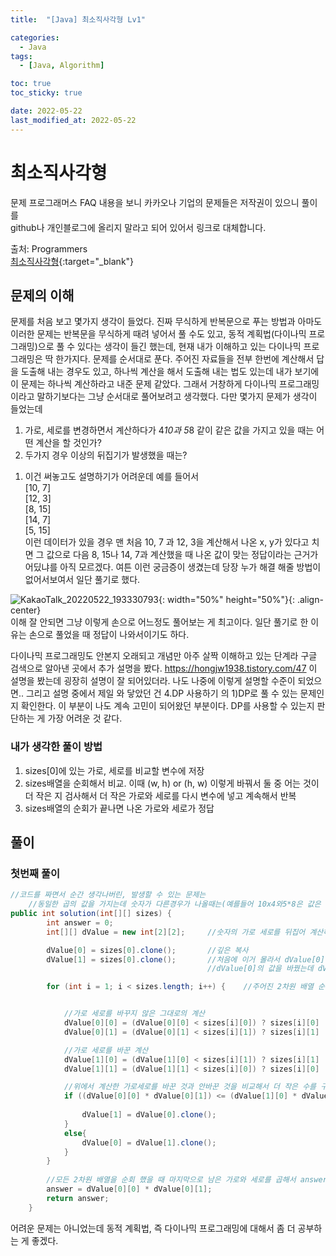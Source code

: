 ```yaml
---
title:  "[Java] 최소직사각형 Lv1" 

categories:
  - Java
tags:
  - [Java, Algorithm]

toc: true
toc_sticky: true

date: 2022-05-22
last_modified_at: 2022-05-22
---
```




# 최소직사각형

문제 프로그래머스 FAQ 내용을 보니 카카오나 기업의 문제들은 저작권이 있으니 풀이를<br>
github나 개인블로그에 올리지 말라고 되어 있어서 링크로 대체합니다.

출처: Programmers <br>
[최소직사각형](https://programmers.co.kr/learn/courses/30/lessons/86491){:target="_blank"}  




## 문제의 이해

문제를 처음 보고 몇가지 생각이 들었다. 진짜 무식하게 반복문으로 푸는 방법과
아마도 이러한 문제는 반복문을 무식하게 때려 넣어서 풀 수도 있고, 동적 계획법(다이나믹 프로그래밍)으로
풀 수 있다는 생각이 들긴 했는데, 현재 내가 이해하고 있는 다이나믹 프로그래밍은 딱 한가지다.
문제를 순서대로 푼다.
주어진 자료들을 전부 한번에 계산해서 답을 도출해 내는 경우도 있고, 하나씩 계산을 해서 도출해 내는 법도 있는데
내가 보기에 이 문제는 하나씩 계산하라고 내준 문제 같았다.
그래서 거창하게 다이나믹 프로그래밍이라고 말하기보다는 그냥 순서대로 풀어보려고 생각했다.
다만 몇가지 문제가 생각이 들었는데

1. 가로, 세로를 변경하면서 계산하다가 4*10과 5*8 같이 같은 값을 가지고 있을 때는 어떤 계산을 할 것인가?
2. 두가지 경우 이상의 뒤집기가 발생했을 때는?
 1) 이건 써놓고도 설명하기가 어려운데 예를 들어서<br>
 [10, 7]<br>
 [12, 3]<br>
 [8, 15]<br>
 [14, 7]<br>
 [5, 15]<br>
    이런 데이터가 있을 경우 맨 처음 10, 7 과 12, 3을 계산해서 나온 x, y가 있다고 치면
    그 값으로 다음 8, 15나 14, 7과 계산했을 때 나온 값이 맞는 정답이라는 근거가 어딨냐를 아직 모르겠다.
여튼 이런 궁금증이 생겼는데 당장 누가 해결 해줄 방법이 없어서보여서 일단 풀기로 했다.

![KakaoTalk_20220522_193330793](https://user-images.githubusercontent.com/25880465/169691168-f4e89c2f-6c21-4210-a2cd-920d02aa66a0.jpg){: width="50%" height="50%"}{: .align-center}  
이해 잘 안되면 그냥 이렇게 손으로 어느정도 풀어보는 게 최고이다.
일단 풀기로 한 이유는 손으로 풀었을 때 정답이 나와서이기도 하다.

다이나믹 프로그래밍도 안본지 오래되고 개념만 아주 살짝 이해하고 있는 단계라 구글 검색으로 알아낸 곳에서 추가 설명을 봤다.
https://hongjw1938.tistory.com/47
이 설명을 봤는데 굉장히 설명이 잘 되어있더라. 나도 나중에 이렇게 설명할 수준이 되었으면..
그리고 설명 중에서 제일 와 닿았던 건 4.DP 사용하기 의 1)DP로 풀 수 있는 문제인지 확인한다.
이 부분이 나도 계속 고민이 되어왔던 부분이다. DP를 사용할 수 있는지 판단하는 게 가장 어려운 것 같다.


### 내가 생각한 풀이 방법
1. sizes[0]에 있는 가로, 세로를 비교할 변수에 저장
2. sizes배열을 순회해서 비교. 이때 (w, h) or (h, w) 이렇게 바꿔서 둘 중 어는 것이 더 작은 지 검사해서 더 작은 가로와 세로를 다시 변수에 넣고 계속해서 반복
3. sizes배열의 순회가 끝나면 나온 가로와 세로가 정답


## 풀이
### 첫번째 풀이

```java
//코드를 짜면서 순간 생각나버린, 발생할 수 있는 문제는
    //동일한 곱의 값을 가지는데 숫자가 다른경우가 나올때는(예를들어 10x4와5*8은 값은 동일하지만 다른 숫자다. 어느 것으로 하는 게 맞는걸까? )
public int solution(int[][] sizes) {
        int answer = 0;
        int[][] dValue = new int[2][2];     //숫자의 가로 세로를 뒤집어 계산하기 위한 2,2배열

        dValue[0] = sizes[0].clone();       //깊은 복사
        dValue[1] = sizes[0].clone();       //처음에 이거 몰라서 dValue[0] = sizes[0]; 이걸로 했다가 나오는 값이 이상해서 디버깅 하는데
                                            //dValue[0]의 값을 바꿨는데 dValue[1]도 같이 바뀌어서 이렇게 하면 자바에서는 얕은 복사구나 라는 걸 알았다.

        for (int i = 1; i < sizes.length; i++) {    //주어진 2차원 배열 순회


            //가로 세로를 바꾸지 않은 그대로의 계산
            dValue[0][0] = (dValue[0][0] < sizes[i][0]) ? sizes[i][0] : dValue[0][0];
            dValue[0][1] = (dValue[0][1] < sizes[i][1]) ? sizes[i][1] : dValue[0][1];

            //가로 세로를 바꾼 계산
            dValue[1][0] = (dValue[1][0] < sizes[i][1]) ? sizes[i][1] : dValue[1][0];
            dValue[1][1] = (dValue[1][1] < sizes[i][0]) ? sizes[i][0] : dValue[1][1];

            //위에서 계산한 가로세로를 바꾼 것과 안바꾼 것을 비교해서 더 작은 수를 구해서 다시 dValue에 저장
            if ((dValue[0][0] * dValue[0][1]) <= (dValue[1][0] * dValue[1][1])) {
                
                dValue[1] = dValue[0].clone();
            }
            else{
                dValue[0] = dValue[1].clone();
            }
        }
        
        //모든 2차원 배열을 순회 했을 때 마지막으로 남은 가로와 세로를 곱해서 answer변수에 담아서 리턴
        answer = dValue[0][0] * dValue[0][1];
        return answer;
    }

```

어려운 문제는 아니었는데 동적 계획법, 즉 다이나믹 프로그래밍에 대해서 좀 더 공부하는 게 좋겠다.

<br>



<!-- [맨 위](#){: .btn .btn--primary }{: .align-right} 스크롤시 자동으로 up to 화살표가 나오므로 삭제 -->
